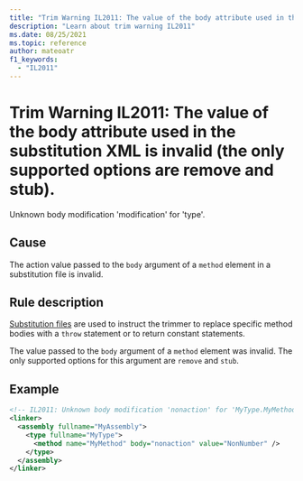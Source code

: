 ```yaml
---
title: "Trim Warning IL2011: The value of the body attribute used in the substitution XML is invalid (the only supported options are remove and stub)."
description: "Learn about trim warning IL2011"
ms.date: 08/25/2021
ms.topic: reference
author: mateoatr
f1_keywords:
  - "IL2011"
---
```

# Trim Warning IL2011: The value of the body attribute used in the substitution XML is invalid (the only supported options are remove and stub).

Unknown body modification 'modification' for 'type'.

## Cause

The action value passed to the `body` argument of a `method` element in a substitution file is invalid.

## Rule description

[Substitution files](https://github.com/mono/linker/blob/main/docs/data-formats.md#substitution-format)
are used to instruct the trimmer to replace specific method bodies with a `throw` statement or to
return constant statements.

The value passed to the `body` argument of a `method` element was invalid. The only
supported options for this argument are `remove` and `stub`.

## Example

```XML
<!-- IL2011: Unknown body modification 'nonaction' for 'MyType.MyMethod()' -->
<linker>
  <assembly fullname="MyAssembly">
    <type fullname="MyType">
      <method name="MyMethod" body="nonaction" value="NonNumber" />
    </type>
  </assembly>
</linker>
```
